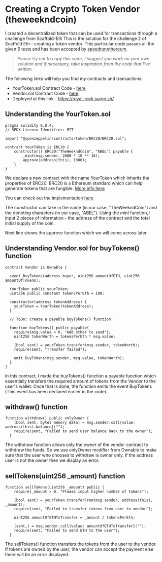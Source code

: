 # Creating a Crypto Token Vendor (theweekndcoin)
I created a decentralized token that can be used for transactions through a challenge from Scaffold-Eth
This is the solution for the challenge 2 of Scaffold Eth - creating a token vendor. This particular code passes all the given 6 tests and has been accepted by [speedrunethereum.](https://speedrunethereum.com/)
> _Please try not to copy this code, I suggest you work on your own solution and if necessary, take inspiration from the code that I've written._

The following links will help you find my contracts and transactions:

* YourToken.sol Contract Code - [here](https://goerli.etherscan.io/address/0xBCAeA7B15a984973Fa283dA01d43aF6Ec2cefd99#code)
* Vendor.sol Contract Code - [here](https://goerli.etherscan.io/address/0x7282c9f8f52fDa725c583E9Bf6fd0eDbB05d098b#code)
* Deployed at this link - https://royal-rock.surge.sh/

## Understanding the YourToken.sol
```solidity
pragma solidity 0.8.4;
// SPDX-License-Identifier: MIT

import "@openzeppelin/contracts/token/ERC20/ERC20.sol";

contract YourToken is ERC20 {
    constructor() ERC20("TheWeekndCoin", "ABEL") payable {
        _mint(msg.sender, 2000 * 10 ** 18);
        approve(address(this), 1000);
    }
}
```

We declare a new contract with the name YourToken which inherits the properties of ERC20. 
ERC20 is a Ethereum standard which can help generate tokens that are fungible. [More info here](https://ethereum.org/en/developers/docs/standards/tokens/erc-20/)

You can check out the implementation [here](https://docs.openzeppelin.com/contracts/4.x/erc20)

The constructor can take in the name (in our case, "TheWeekndCoin") and the denoting characters (in our case, "ABEL"). Using the _mint_ function, I input 2 pieces of information - the address of the contract and the total initial supply of the coin.

Next line shows the approve function which we will come across later.

## Understanding Vendor.sol for buyTokens() function
```solidity
contract Vendor is Ownable {

  event BuyTokens(address buyer, uint256 amountOfETH, uint256 amountOfTokens);

  YourToken public yourToken;
  uint256 public constant tokensPerEth = 100;

  constructor(address tokenAddress) {
    yourToken = YourToken(tokenAddress);
  }

  // ToDo: create a payable buyTokens() function:
  
  function buyTokens() public payable{
    require(msg.value > 0, "Add ether to send");
    uint256 tokenWorth = tokensPerEth * msg.value;

    (bool sent) = yourToken.transfer(msg.sender, tokenWorth);
    require(sent, "Transfer failed");

    emit BuyTokens(msg.sender, msg.value, tokenWorth);
  }
}
```

In this contract, I made the buyTokens() function a payable function which essentially transfers the required amount of tokens from the Vendor to the user's wallet. Once that is done, the function emits the event BuyTokens (This event has been declared earlier in the code).

## withdraw() function

```solidity
function withdraw() public onlyOwner { 
    (bool sent, bytes memory data) = msg.sender.call{value: address(this).balance}("");
    require(sent, "Failed to send user balance back to the owner");
  }
```

The withdraw function allows only the owner of the vendor contract to withdraw the funds. So we use onlyOwner modifier from Ownable to make sure that the user who chooses to withdraw is owner only. If the address user is not the owner then we display an error.

## sellTokens(uint256 _amount) function

```solidity
function sellTokens(uint256 _amount) public {
    require(_amount > 0, "Please input higher number of tokens");

    (bool sent) = yourToken.transferFrom(msg.sender, address(this), _amount);
    require(sent, "Failed to transfer tokens from user to vendor");

    uint256 amountOfETHToTransfer = _amount / tokensPerEth;

    (sent,) = msg.sender.call{value: amountOfETHToTransfer}("");
    require(sent, "Failed to send ETH to the user");
  }
```

The sellTokens() function transfers the tokens from the user to the vendor. If tokens are owned by the user, the vendor can accept the payment else there will be an error displayed.
